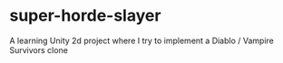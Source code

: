 # super-horde-slayer
A learning Unity 2d project where I try to implement a Diablo / Vampire Survivors clone

